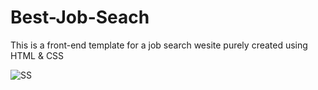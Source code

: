 # Best-Job-Seach

 This is a front-end template for a job search wesite purely created using HTML & CSS

![SS](https://github.com/MeetChhaiya/Best-Job-Search/assets/61612902/f6366ec1-0afc-4a2f-81bf-5a16ba67e71e)

